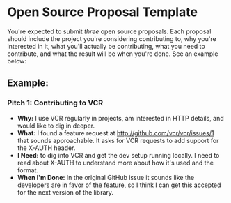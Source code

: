 # Open Source Proposal Template

You're expected to submit *three* open source proposals. Each proposal should include the project you're considering contributing to, why you're interested in it, what you'll actually be contributing, what you need to contribute, and what the result will be when you're done. See an example below:

## Example:

### Pitch 1: Contributing to VCR

* **Why:** I use VCR regularly in projects, am interested in HTTP details, and would like to dig in deeper.
* **What:** I found a feature request at http://github.com/vcr/vcr/issues/1 that sounds approachable. It asks for VCR requests to add support for the X-AUTH header.
* **I Need:** to dig into VCR and get the dev setup running locally. I need to read about X-AUTH to understand more about how it's used and the format.
* **When I'm Done:** In the original GitHub issue it sounds like the developers are in favor of the feature, so I think I can get this accepted for the next version of the library.
